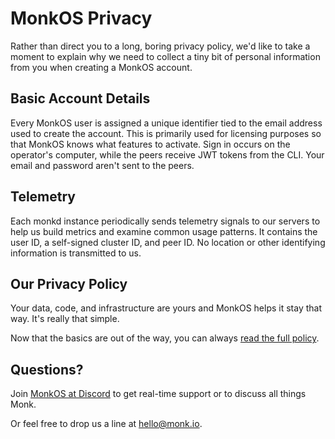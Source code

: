 # MonkOS Privacy

Rather than direct you to a long, boring privacy policy, we'd like to take a moment to explain why we need to collect a tiny bit of personal information from you when creating a MonkOS account.

## Basic Account Details

Every MonkOS user is assigned a unique identifier tied to the email address used to create the account. This is primarily used for licensing purposes so that MonkOS knows what features to activate. Sign in occurs on the operator's computer, while the peers receive JWT tokens from the CLI. Your email and password aren't sent to the peers.

## Telemetry

Each monkd instance periodically sends telemetry signals to our servers to help us build metrics and examine common usage patterns. It contains the user ID, a self-signed cluster ID, and peer ID. No location or other identifying information is transmitted to us.

## Our Privacy Policy

Your data, code, and infrastructure are yours and MonkOS helps it stay that way. It's really that simple.

Now that the basics are out of the way, you can always [read the full policy](https://monk.io/privacy-policy).

## Questions?

Join [MonkOS at Discord](https://discord.gg/monk-io) to get real-time support or to discuss all things Monk.

Or feel free to drop us a line at <hello@monk.io>.